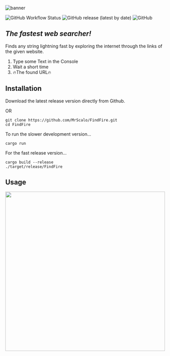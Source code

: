 ![banner](https://raw.githubusercontent.com/MrScalo/FindFire/main/.github/findfire-banner.png)

![GitHub Workflow Status](https://img.shields.io/github/workflow/status/mrscalo/FindFire/Rust?label=BUILD&logo=rust&style=flat-square) ![GitHub release (latest by date)](https://img.shields.io/github/v/release/mrscalo/findfire?label=RELEASE&logo=linux&logoColor=white&style=flat-square) ![GitHub](https://img.shields.io/github/license/mrscalo/FindFire?label=LICENSE&logo=github&style=flat-square)

## _The fastest web searcher!_

Finds any string lightning fast by exploring the internet
through the links of the given website.

1. Type some Text in the Console
2. Wait a short time
3. 🔥The found URL🔥

## Installation

Download the latest release version directly from Github.

OR

```
git clone https://github.com/MrScalo/FindFire.git
cd FindFire
```

To run the slower development version...

```
cargo run
```

For the fast release version...

```
cargo build --release
./target/release/FindFire
```

## Usage

<img src="https://raw.githubusercontent.com/MrScalo/FindFire/main/.github/findfire-input.png" width="500">

